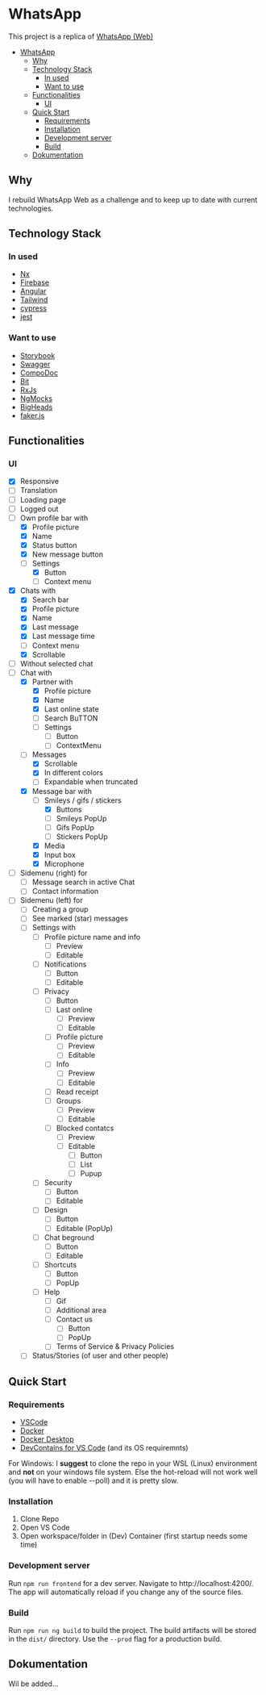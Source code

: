 

# WhatsApp

<!-- <p style="text-align: center;"><img src="https://raw.githubusercontent.com/nrwl/nx/master/images/nx-logo.png" width="450"></p> -->

This project is a replica of [WhatsApp (Web)](https://web.whatsapp.com)

- [WhatsApp](#whatsapp)
  - [Why](#why)
  - [Technology Stack](#technology-stack)
    - [In used](#in-used)
    - [Want to use](#want-to-use)
  - [Functionalities](#functionalities)
    - [UI](#ui)
  - [Quick Start](#quick-start)
    - [Requirements](#requirements)
    - [Installation](#installation)
    - [Development server](#development-server)
    - [Build](#build)
  - [Dokumentation](#dokumentation)

## Why

I rebuild WhatsApp Web as a challenge and to keep up to date with current technologies. 

## Technology Stack

### In used
- [Nx](https://nx.dev) 
- [Firebase](https://firebase.google.com)
- [Angular](https://angular.io)
- [Tailwind](https://tailwindcss.com/docs/transition-duration)
- [cypress](https://www.cypress.io/)
- [jest](https://jestjs.io/)


### Want to use
- [Storybook](https://storybook.js.org)
- [Swagger](https://swagger.io)
- [CompoDoc](https://compodoc.app)
- [Bit](https://bit.dev/)
- [RxJs](https://www.learnrxjs.io/)
- [NgMocks](https://ng-mocks.sudo.eu)
- [BigHeads](https://github.com/RobertBroersma/bigheads)
- [faker.js](https://github.com/marak/Faker.js)



## Functionalities 

### UI
- [x] Responsive
- [ ] Translation
- [ ] Loading page
- [ ] Logged out
- [ ] Own profile bar with
  - [x] Profile picture
  - [x] Name
  - [x] Status button
  - [x] New message button
  - [ ] Settings
    - [x] Button
    - [ ] Context menu
- [x] Chats with
  - [x] Search bar 
  - [x] Profile picture 
  - [x] Name
  - [x] Last message
  - [x] Last message time
  - [ ] Context menu
  - [x] Scrollable
- [ ] Without selected chat
- [ ] Chat with
  - [x] Partner with
    - [x] Profile picture 
    - [x] Name
    - [x] Last online state
    - [ ] Search BuTTON
    - [ ] Settings
      - [ ] Button
      - [ ] ContextMenu
  - [ ] Messages
    - [x] Scrollable
    - [x] In different colors
    - [ ] Expandable when truncated 
  - [x] Message bar with
    - [ ] Smileys / gifs / stickers
      - [x] Buttons
      - [ ] Smileys PopUp
      - [ ] Gifs PopUp
      - [ ] Stickers PopUp
    - [x] Media
    - [x] Input box
    - [x] Microphone
- [ ] Sidemenu (right) for
  - [ ] Message search in active Chat
  - [ ] Contact information
- [ ] Sidemenu (left) for
  - [ ] Creating a group
  - [ ] See marked (star) messages
  - [ ] Settings with
    - [ ] Profile picture name and info
      - [ ] Preview
      - [ ] Editable
    - [ ] Notifications
      - [ ] Button
      - [ ] Editable
    - [ ] Privacy
      - [ ] Button
      - [ ] Last online
        - [ ] Preview
        - [ ] Editable
      - [ ] Profile picture
        - [ ] Preview
        - [ ] Editable
      - [ ] Info
        - [ ] Preview
        - [ ] Editable
      - [ ] Read receipt 
      - [ ] Groups
        - [ ] Preview
        - [ ] Editable
      - [ ] Blocked contatcs
        - [ ] Preview
        - [ ] Editable
          - [ ] Button
          - [ ] List 
          - [ ] Pupup
    - [ ] Security
      - [ ] Button
      - [ ] Editable
    - [ ] Design
      - [ ] Button
      - [ ] Editable (PopUp)
    - [ ] Chat beground
      - [ ] Button
      - [ ] Editable
    - [ ] Shortcuts
      - [ ] Button
      - [ ] PopUp
    - [ ] Help
      - [ ] Gif
      - [ ] Additional area
      - [ ] Contact us
        - [ ] Button
        - [ ] PopUp
      - [ ] Terms of Service & Privacy Policies
  - [ ] Status/Stories (of user and other people)

## Quick Start

### Requirements
- [VSCode](https://code.visualstudio.com)
- [Docker](https://www.docker.com)
- [Docker Desktop](https://www.docker.com/products/docker-desktop)
- [DevContains for VS Code](https://code.visualstudio.com/docs/remote/containers) (and its OS requiremnts)

For Windows:
I **suggest** to clone the repo in your WSL (Linux) environment and **not** on your windows file system. Else the hot-reload will not work well (you will have to enable --poll) and it is pretty slow.

### Installation
1. Clone Repo
2. Open VS Code
3. Open workspace/folder in (Dev) Container (first startup needs some time)


### Development server

Run `npm run frontend` for a dev server. Navigate to http://localhost:4200/. The app will automatically reload if you change any of the source files.

### Build

Run `npm run ng build` to build the project. The build artifacts will be stored in the `dist/` directory. Use the `--prod` flag for a production build.

## Dokumentation

Wil be added...
